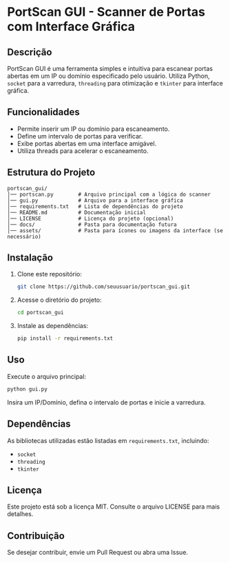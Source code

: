 # PortScan GUI - Scanner de Portas com Interface Gráfica

## Descrição
PortScan GUI é uma ferramenta simples e intuitiva para escanear portas abertas em um IP ou domínio especificado pelo usuário. Utiliza Python, `socket` para a varredura, `threading` para otimização e `tkinter` para interface gráfica.

## Funcionalidades
- Permite inserir um IP ou domínio para escaneamento.
- Define um intervalo de portas para verificar.
- Exibe portas abertas em uma interface amigável.
- Utiliza threads para acelerar o escaneamento.

## Estrutura do Projeto
```
portscan_gui/
│── portscan.py        # Arquivo principal com a lógica do scanner
│── gui.py             # Arquivo para a interface gráfica
│── requirements.txt   # Lista de dependências do projeto
│── README.md          # Documentação inicial
│── LICENSE            # Licença do projeto (opcional)
│── docs/              # Pasta para documentação futura
│── assets/            # Pasta para ícones ou imagens da interface (se necessário)
```

## Instalação
1. Clone este repositório:
   ```sh
   git clone https://github.com/seuusuario/portscan_gui.git
   ```
2. Acesse o diretório do projeto:
   ```sh
   cd portscan_gui
   ```
3. Instale as dependências:
   ```sh
   pip install -r requirements.txt
   ```

## Uso
Execute o arquivo principal:
```sh
python gui.py
```
Insira um IP/Domínio, defina o intervalo de portas e inicie a varredura.

## Dependências
As bibliotecas utilizadas estão listadas em `requirements.txt`, incluindo:
- `socket`
- `threading`
- `tkinter`

## Licença
Este projeto está sob a licença MIT. Consulte o arquivo LICENSE para mais detalhes.

## Contribuição
Se desejar contribuir, envie um Pull Request ou abra uma Issue.


